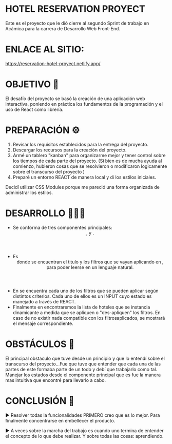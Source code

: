 # HOTEL RESERVATION PROYECT
 Este es el proyecto que le dió cierre al segundo Sprint de trabajo en Acámica para la carrera de Desarrollo Web Front-End.

# ENLACE AL SITIO:

https://reservation-hotel-proyect.netlify.app/


# OBJETIVO 🏅

 El desafío del proyecto se basó la creación de una aplicación web interactiva, poniendo en práctica los fundamentos de la 
programación y el uso de React como librería.


# PREPARACIÓN ⚙️

1. Revisar los requisitos establecidos para la entrega del proyecto.
2. Descargar los recursos para la creación del proyecto.
3. Armé un tablero "kanban" para organizarme mejor y tener control sobre los tiempos de  cada parte del proyecto. (Si bien es de mucha ayuda
al comienzo, hubieron cosas que se resolvieron o modificaron logicamente sobre el transcurso del proyecto )
4. Preparé un entorno REACT de manera local y di los estilos iniciales. 

Decidí utilizar CSS Modules porque me pareció una forma organizada de administrar los estilos. 



# DESARROLLO 👨🏽‍💻

- Se conforma de tres componentes principales: <Header/> , <Filters/> y <List/>. 
- Es <Header/> donde se encuentran el titulo y los filtros que se vayan aplicando en </Filters>, para poder leerse en un lenguaje natural.
- En <Filters/> se encuentra cada uno de los filtros que se pueden aplicar según distintos criterios. Cada uno de ellos es un INPUT cuyo estado es manejado a través de REACT.
- Finalmente en <List/> encontraremos la lista de hoteles que se instancia dinamicante a medida que se apliquen o "des-apliquen" los filtros.
En caso de no existir nada compatible con los filtrosaplicados, se mostrará el mensaje correspondiente.




# OBSTÁCULOS 📕

 El principal obstaculo que tuve desde un principio y que lo entendí sobre el transcurso del proyecto...Fue que tuve que entender que cada una de las partes
de este formaba parte de un todo y debí que trabajarlo como tal. Manejar los estados desde el componente principal que es <App/> fue la manera
mas intuitiva que encontré para llevarlo a cabo. 



# CONCLUSIÓN 📃

▶︎ Resolver todas la funcionalidades PRIMERO creo que es lo mejor. Para finalmente concentrarse en embellecer el producto. 

▶︎ A veces sobre la marcha del trabajo es cuando uno termina de entender el concepto de lo que debe realizar. Y sobre todas las cosas: aprendiendo.






